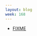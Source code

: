 ```yaml
---
layout: blog
week: 168
---
```


* [FIXME](https://blogs.gnome.org/mclasen/2018/07/07/flatpak-making-contribution-easy/)
